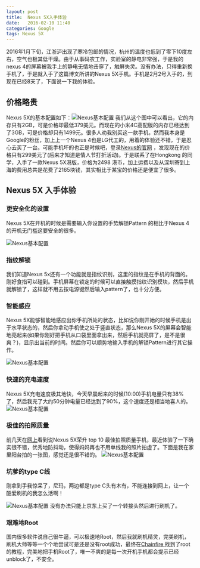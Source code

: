 ```yaml
---
layout: post
title:  Nexus 5X入手体验
date:   2016-02-10 11:40
categories: Google
tags: Nexus 5X
---
```


2016年1月下旬，江浙沪出现了寒冷包邮的情况，杭州的温度也低到了零下10度左右，空气也极其低干燥。由于从事码农工作，实验室的静电非常强，于是我的nexus 4的屏幕被我手上的静电无情地击穿了，触屏失灵。没有办法，只得重新换手机了，于是就入手了这篇博文所讲的Nexus 5X手机。手机是2月2号入手的，到现在已经8天了，下面说一下我的体验。

## 价格略贵 ##

Nexus 5X的基本配置如下：<img src="/assets/img/201602/Nexus_BasicInfo.png"    class ="myimage"    alt="Nexus基本配置"  />
我们从这个图中可以看出，它的内存只有2GB，可是价格却最低379美元。而现在的小米4C高配版的内存已经达到了3GB，可是价格却只有1499元。很多人劝我别买这一款手机，然而我本身是Google的粉丝，加上上一个Nexus 4也是LG代工的，用着的体验还不错，于是忍心去买了一台。可能手机坏的也正是时候吧，登录[Nexus的官网](https://www.google.com/nexus/5x/ "Nexus 5X的官网") ，发现现在的价格只有299美元了(后来才知道是情人节打折活动)。于是联系了在Hongkong 的同学，入手了一款Nexus 5X港版，价格为2498 港币，加上运费以及从深圳寄到上海的费用总共是花费了2165块钱，其实相比于某宝的价格还是便宜了很多。


## Nexus 5X 入手体验 ##

### 更安全化的设置 ###

Nexus 5X在开机的时候是需要输入你设置的手势解锁Pattern 的相比于Nexus 4的开机无门槛这要安全的很多。

<img src="/assets/img/201602/Nexus_start.jpg"    class ="myimage"    alt="Nexus基本配置"  />




### 指纹解锁 ###

我们知道Nexus 5x还有一个功能就是指纹识别，这里的指纹是在手机的背面的。刚好食指可以碰到。手机屏幕在锁定的时候可以直接触摸指纹识别模块，然后手机就解锁了，这样就不用去按电源键然后输入pattern了，也十分方便。

### 智能感应 ###

Nexus 5X能够智能地感应出你手机所处的状态，比如说你刚开始的时候手机是出于水平状态的，然后你拿动手机使之处于竖直状态，那么Nexus 5X的屏幕会智能地亮起来(如果你刚好把手机从口袋里面拿出来，然后手机就亮屏了，是不是很爽？)，显示出当前的时间。然后你可以顺势地输入手机的解锁Pattern进行其它操作。

<img src="/assets/img/201602/Nexus_screen.jpg"    class ="myimage"   alt="Nexus基本配置"  />


### 快速的充电速度 ###

Nexus 5X充电速度极其地快，今天早晨起来的时候(10:00)手机电量只有38%了，然后我充了大约50分钟电量已经达到了90%，这个速度还是相当地喜人的。
<img src="/assets/img/201602/Nexus_Battery.png"    class ="myimage"   alt="Nexus基本配置"  />


### 极佳的拍照质量 ###

前几天在[网上](http://www.mnw.cn/news/digi/1101294.html "网上")看到说Nexus 5X荣升 top 10 最佳拍照质量手机，最近体验了一下确实很不错，优秀地防抖动，使得妈妈再也不用单线我的照片拍虚了。下面是我在家里阳台拍的一张图，感觉还是很不错的。
<img src="/assets/img/201602/Nexus_Camera..jpg"    class ="myimage"   alt="Nexus基本配置"  />


### 坑爹的type C线 ###

刚拿到手我惊呆了，尼玛，两边都是type C头有木有，不能连接到网上，让一个酷爱刷机的我怎么活啊！

<img src="/assets/img/201602/garumax-Nexus5x-p-11.jpg"    class ="myimage"   alt="Nexus基本配置"  />
没有办法只能上京东上买了一个转接头然后进行刷机了。

### 艰难地Root ###

国内很多软件说自己很牛逼，可以极速地Root，然后我就刷机精灵，完美刷机，刷机大师等等一个个地尝试可是还是没有root成功，最终在[Chainfire ](https://download.chainfire.eu/891/CF-Root1/CF-Auto-Root-bullhead-bullhead-nexus5x.zip?retrieve_file=1 "Chainfire ") 找到了root 的教程，完美地把手机Root了，唯一不爽的是每一次开机手机都会提示已经unblock了，不安全。
